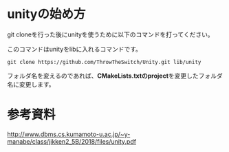 # unityの始め方

git cloneを行った後にunityを使うために以下のコマンドを打ってください。

このコマンドはunityをlibに入れるコマンドです。

```
git clone https://github.com/ThrowTheSwitch/Unity.git lib/unity
```

フォルダ名を変えるのであれば、**CMakeLists.txtのproject**を変更したフォルダ名に変更します。

# 参考資料

http://www.dbms.cs.kumamoto-u.ac.jp/~y-manabe/class/jikken2_5B/2018/files/unity.pdf